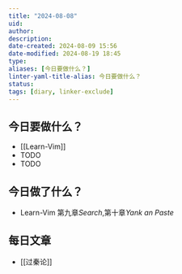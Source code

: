 ```yaml
---
title: "2024-08-08"
uid: 
author: 
description: 
date-created: 2024-08-09 15:56
date-modified: 2024-08-19 18:45
type: 
aliases: [今日要做什么？]
linter-yaml-title-alias: 今日要做什么？
status: 
tags: [diary, linker-exclude]
---
```


## 今日要做什么？

- [[Learn-Vim]]
- TODO
- TODO

## 今日做了什么？

- Learn-Vim 第九章*Search*,第十章*Yank an Paste*

## 每日文章

- [[过秦论]]
